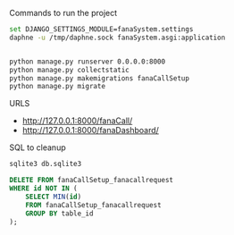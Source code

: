Commands to run the project

```bash
set DJANGO_SETTINGS_MODULE=fanaSystem.settings
daphne -u /tmp/daphne.sock fanaSystem.asgi:application


python manage.py runserver 0.0.0.0:8000
python manage.py collectstatic
python manage.py makemigrations fanaCallSetup
python manage.py migrate

```

URLS
- http://127.0.0.1:8000/fanaCall/
- http://127.0.0.1:8000/fanaDashboard/



SQL to cleanup
```bash
sqlite3 db.sqlite3
```

```sql
DELETE FROM fanaCallSetup_fanacallrequest
WHERE id NOT IN (
    SELECT MIN(id)
    FROM fanaCallSetup_fanacallrequest
    GROUP BY table_id
);
```